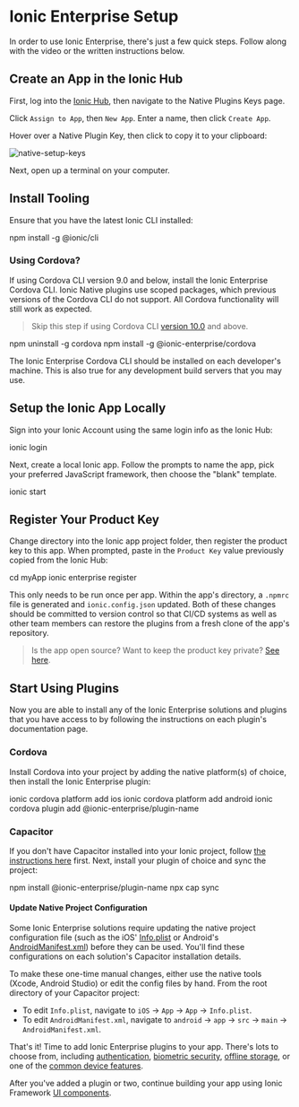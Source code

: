 # Ionic Enterprise Setup 

In order to use Ionic Enterprise, there's just a few quick steps. Follow along with the video or the written instructions below.

<wistia-video video-id="7higisvn9t"></wistia-video>

## Create an App in the Ionic Hub

First, log into the [Ionic Hub](https://dashboard.ionicframework.com), then navigate to the Native Plugins Keys page. 

Click `Assign to App`, then `New App`. Enter a name, then click `Create App`.

Hover over a Native Plugin Key, then click to copy it to your clipboard:

![native-setup-keys](/docs/assets/img/native/native-setup-keys.png)

Next, open up a terminal on your computer.

## Install Tooling

Ensure that you have the latest Ionic CLI installed:

<command-line>
<command-prompt>npm install -g @ionic/cli</command-prompt>
</command-line>

### Using Cordova?

If using Cordova CLI version 9.0 and below, install the Ionic Enterprise Cordova CLI. Ionic Native plugins use scoped
packages, which previous versions of the Cordova CLI do not support. All Cordova 
functionality will still work as expected. 

> Skip this step if using Cordova CLI [version 10.0](https://cordova.apache.org/announcements/2020/08/04/cordova-cli-release-10.0.0.html) and above.

<command-line>
<command-prompt>npm uninstall -g cordova</command-prompt>
<command-prompt>npm install -g @ionic-enterprise/cordova</command-prompt>
</command-line>

The Ionic Enterprise Cordova CLI should be installed on each developer's machine.
This is also true for any development build servers that you may use.

## Setup the Ionic App Locally

Sign into your Ionic Account using the same login info as the Ionic Hub:

<command-line>
<command-prompt>ionic login</command-prompt>
</command-line>

Next, create a local Ionic app. Follow the prompts to name the app, pick your preferred JavaScript framework, then choose the "blank" template.

<command-line>
<command-prompt>ionic start</command-prompt>
</command-line>

## Register Your Product Key

Change directory into the Ionic app project folder, then register the product key to this app. When prompted, paste in the `Product Key` value previously copied from the Ionic Hub:

<command-line>
<command-prompt>cd myApp</command-prompt>
<command-prompt>ionic enterprise register</command-prompt>
</command-line>

This only needs to be run once per app. Within the app's directory, a `.npmrc` file is generated and `ionic.config.json` updated. Both of these changes should be committed to version control so that CI/CD systems as well as other team members can restore the plugins from a fresh clone of the app's repository.

> Is the app open source? Want to keep the product key private? [See here](/docs/appflow/cookbook/private-native-enterprise-keys).

## Start Using Plugins

Now you are able to install any of the Ionic Enterprise solutions and plugins that you have access to by following the instructions on each plugin's documentation page.

### Cordova

Install Cordova into your project by adding the native platform(s) of choice, then install the Ionic Enterprise plugin:

<command-line>
<command-prompt>ionic cordova platform add ios</command-prompt>
<command-prompt>ionic cordova platform add android</command-prompt>
<command-prompt>ionic cordova plugin add @ionic-enterprise/plugin-name</command-prompt>
</command-line>

### Capacitor

If you don't have Capacitor installed into your Ionic project, follow [the instructions here](https://capacitor.ionicframework.com/docs/getting-started/with-ionic) first. Next, install your plugin of choice and sync the project:

<command-line>
<command-prompt>npm install @ionic-enterprise/plugin-name</command-prompt>
<command-prompt>npx cap sync</command-prompt>
</command-line>

#### Update Native Project Configuration

Some Ionic Enterprise solutions require updating the native project configuration file (such as the iOS' [Info.plist](https://capacitor.ionicframework.com/docs/ios/configuration/) or Android's [AndroidManifest.xml](https://capacitor.ionicframework.com/docs/android/configuration)) before they can be used. You'll find these configurations on each solution's Capacitor installation details. 

To make these one-time manual changes, either use the native tools (Xcode, Android Studio) or edit the config files by hand. From the root directory of your Capacitor project: 

- To edit `Info.plist`, navigate to `iOS` -> `App` -> `App` -> `Info.plist`.
- To edit `AndroidManifest.xml`, navigate to `android` -> `app` -> `src` -> `main` -> `AndroidManifest.xml`.

That's it! Time to add Ionic Enterprise plugins to your app. There's lots to choose from, including [authentication](/docs/enterprise/auth-connect), 
[biometric security](/docs/enterprise/identity-vault), [offline storage](/docs/enterprise/offline-storage), or one of the [common device features](/docs/enterprise/camera).

After you've added a plugin or two, continue building your app using Ionic Framework [UI components](/docs/components).
